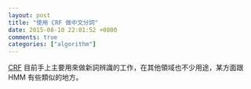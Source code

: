 ```yaml
---
layout: post
title: "使用 CRF 做中文分詞"
date: 2015-08-10 22:01:52 +0800
comments: true
categories: ["algorithm"]
---
```



<!-- more -->


[CRF] 目前手上主要用來做新詞辨識的工作，在其他領域也不少用途，某方面跟 HMM 有些類似的地方。



[CRF]:http://www.inference.phy.cam.ac.uk/hmw26/crf/